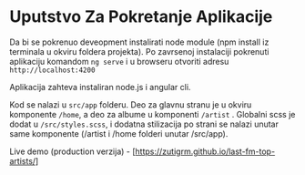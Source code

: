 # Uputstvo Za Pokretanje Aplikacije


Da bi se pokrenuo deveopment instalirati node module (npm install iz terminala u okviru foldera projekta). Po zavrsenoj instalaciji pokrenuti aplikaciju komandom `ng serve` i u browseru otvoriti adresu `http://localhost:4200`

Aplikacija zahteva instaliran node.js i angular cli.

Kod se nalazi u `src/app` folderu. Deo za glavnu stranu je u okviru komponente `/home`, a deo za albume u komponenti `/artist` . Globalni scss je dodat u `/src/styles.scss`, i dodatna stilizacija po strani se nalazi unutar same komponente (/artist i /home folderi unutar /src/app). 

Live demo (production verzija) - [https://zutigrm.github.io/last-fm-top-artists/]